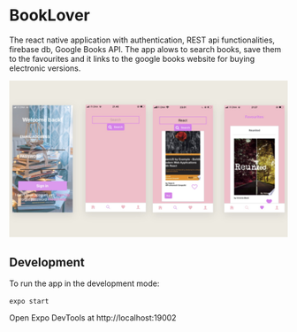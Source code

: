 # BookLover

The react native application with authentication, REST api functionalities, firebase db, Google Books API. The app alows to search books,
save them to the favourites and it links to the google books website for buying electronic versions.

![BookLover](booklover.jpg)

## Development

To run the app in the development mode:

`expo start`

Open Expo DevTools at http://localhost:19002
